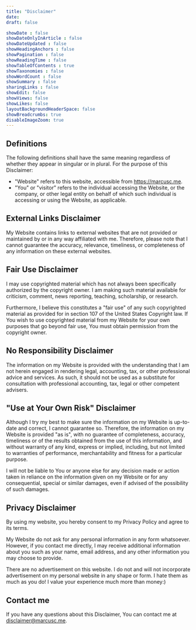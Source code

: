 ```yaml
---
title: "Disclaimer"
date: 
draft: false

showDate : false
showDateOnlyInArticle : false
showDateUpdated : false
showHeadingAnchors : false
showPagination : false
showReadingTime : false
showTableOfContents : true
showTaxonomies : false 
showWordCount : false
showSummary : false
sharingLinks : false
showEdit: false
showViews: false
showLikes: false
layoutBackgroundHeaderSpace: false
showBreadcrumbs: true
disableImageZoom: true
---
```



## Definitions
The following definitions shall have the same meaning regardless of whether they appear in singular or in plural. For the purpose of this Disclaimer:
- "Website" refers to this website, accessible from https://marcusc.me.
- "You" or "visitor" refers to the individual accessing the Website, or the company, or other legal entity on behalf of which such individual is accessing or using the Website, as applicable.

## External Links Disclaimer
My Website contains links to external websites that are not provided or maintained by or in any way affiliated with me. Therefore, please note that I cannot guarantee the accuracy, relevance, timeliness, or completeness of any information on these external websites.

## Fair Use Disclaimer
I may use copyrighted material which has not always been specifically authorized by the copyright owner. I am making such material available for criticism, comment, news reporting, teaching, scholarship, or research.

Furthermore, I believe this constitutes a "fair use" of any such copyrighted material as provided for in section 107 of the United States Copyright law. If You wish to use copyrighted material from my Website for your own purposes that go beyond fair use, You must obtain permission from the copyright owner.

## No Responsibility Disclaimer
The information on my Website is provided with the understanding that I am not herein engaged in rendering legal, accounting, tax, or other professional advice and services. As such, it should not be used as a substitute for consultation with professional accounting, tax, legal or other competent advisers.

## "Use at Your Own Risk" Disclaimer
Although I try my best to make sure the information on my Website is up-to-date and correct, I cannot guarantee so. Therefore, the information on my Website is provided "as is", with no guarantee of completeness, accuracy, timeliness or of the results obtained from the use of this information, and without warranty of any kind, express or implied, including, but not limited to warranties of performance, merchantability and fitness for a particular purpose.

I will not be liable to You or anyone else for any decision made or action taken in reliance on the information given on my Website or for any consequential, special or similar damages, even if advised of the possibility of such damages.

## Privacy Disclaimer
By using my website, you hereby consent to my Privacy Policy and agree to its terms.

My Website do not ask for any personal information in any form whatsoever. However, if you contact me directly, I may receive additional information about you such as your name, email address, and any other information you may choose to provide.

There are no advertisement on this website. I do not and will not incorporate advertisement on my personal website in any shape or form. I hate them as much as you do! I value your experience much more than money:)

## Contact me
If you have any questions about this Disclaimer, You can contact me at disclaimer@marcusc.me.